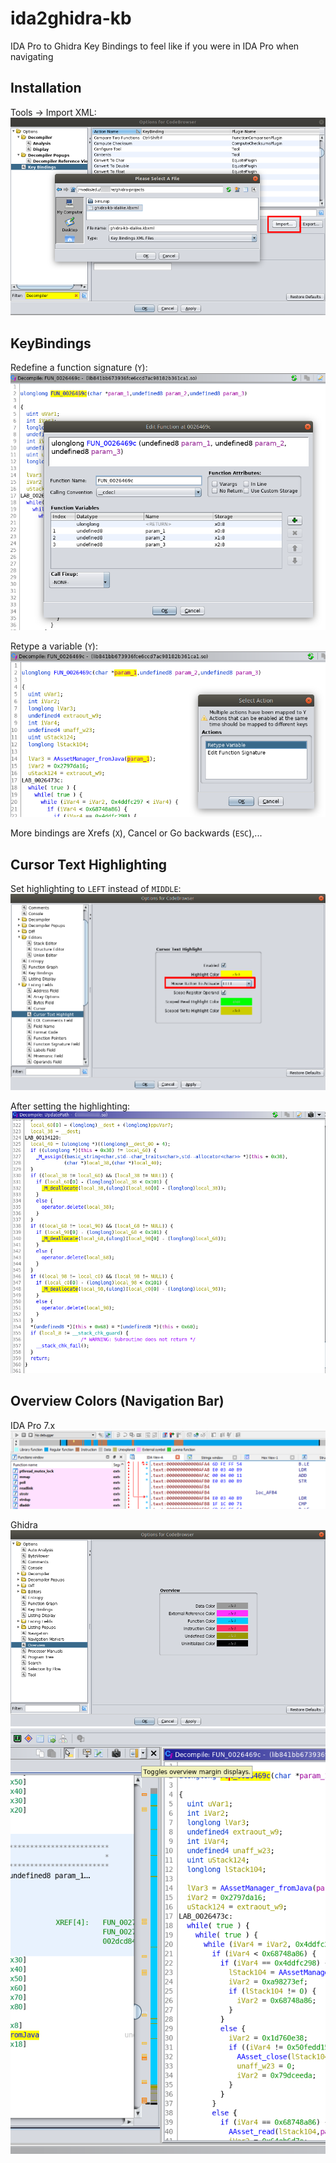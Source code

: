 # ida2ghidra-kb
IDA Pro to Ghidra Key Bindings to feel like if you were in IDA Pro when navigating

## Installation

Tools -> Import XML:
![img](https://github.com/enovella/ida2ghidra-kb/blob/master/img/import-keybindings.png)

## KeyBindings

Redefine a function signature (`Y`):
![img](https://github.com/enovella/ida2ghidra-kb/blob/master/img/ghidra-redefine-fnc.png)

Retype a variable (`Y`):
![img](https://github.com/enovella/ida2ghidra-kb/blob/master/img/ghidra-retype-var-arg.png)

More bindings are Xrefs (`X`), Cancel or Go backwards (`ESC`),...

## Cursor Text Highlighting

Set highlighting to `LEFT` instead of `MIDDLE`:
![img](https://github.com/enovella/ida2ghidra-kb/blob/master/img/ghidra-cursor-highlighting.png)

After setting the highlighting:
![img](https://github.com/enovella/ida2ghidra-kb/blob/master/img/ghidra-cursor-highlighting-after.png)

## Overview Colors (Navigation Bar)

IDA Pro 7.x
![img](https://github.com/enovella/ida2ghidra-kb/blob/master/img/ida-overview-colors)

Ghidra
![img](https://github.com/enovella/ida2ghidra-kb/blob/master/img/ghidra-overview-colors.png)
![img](https://github.com/enovella/ida2ghidra-kb/blob/master/img/ghidra-overview-colors-toggle.png)

